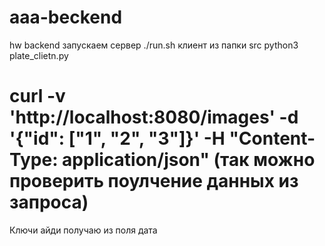 # aaa-beckend
hw backend
запускаем сервер ./run.sh
клиент из папки src python3 plate_clietn.py
# curl -v 'http://localhost:8080/images' -d '{"id": ["1", "2", "3"]}' -H "Content-Type: application/json" (так можно проверить поулчение данных из запроса)
Ключи айди получаю из поля дата